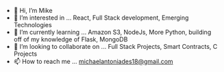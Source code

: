 - 👋 Hi, I’m Mike
- 👀 I’m interested in ... React, Full Stack development, Emerging Technologies
- 🌱 I’m currently learning ... Amazon S3, NodeJs, More Python, building off of my knowledge of Flask, MongoDB
- 💞️ I’m looking to collaborate on ... Full Stack Projects, Smart Contracts, C Projects
- 📫 How to reach me ... michaelantoniades18@gmail.com

<!---
bobboy65/bobboy65 is a ✨ special ✨ repository because its `README.md` (this file) appears on your GitHub profile.
You can click the Preview link to take a look at your changes.
--->
